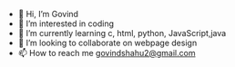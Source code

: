 - 👋 Hi, I’m Govind
- 👀 I’m interested in coding
- 🌱 I’m currently learning c, html, python, JavaScript,java
- 💞️ I’m looking to collaborate on webpage design
- 📫 How to reach me govindshahu2@gmail.com

<!---
gounivers/gounivers is a ✨ special ✨ repository because its `README.md` (this file) appears on your GitHub profile.
You can click the Preview link to take a look at your changes.
--->
